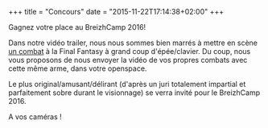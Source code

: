 +++
title = "Concours"
date = "2015-11-22T17:14:38+02:00"
+++

Gagnez votre place au BreizhCamp 2016!

Dans notre vidéo trailer, nous nous sommes bien marrés à mettre en scène [un combat](https://youtu.be/BDdH97iblG8?t=1m49s)
à la Final Fantasy à grand coup d'épée/clavier. Du coup, nous vous proposons de nous envoyer la vidéo de vos propres
combats avec cette même arme, dans votre openspace.

Le plus original/amusant/délirant (d'après un juri totalement impartial et parfaitement sobre durant le visionnage) se verra
invité pour le BreizhCamp 2016.

A vos caméras !
